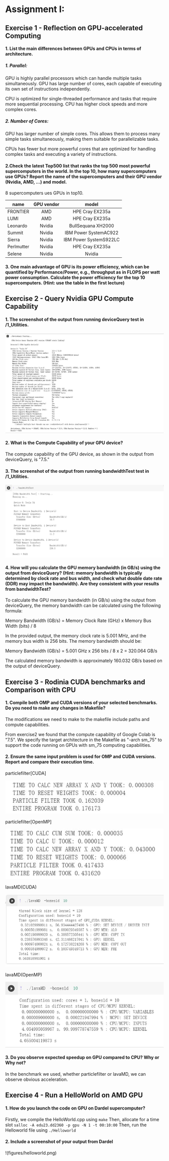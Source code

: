 # Assignment I:

## Exercise 1 - Reflection on GPU-accelerated Computing

#### 1. List the main differences between GPUs and CPUs in terms of architecture.
##### 1. Parallel:
GPU is highly parallel processors which can handle multiple tasks simultaneously. GPU has large number of cores, each capable of executing its own set of instructions independently.

CPU is optimized for single-threaded performance and tasks that require more sequential processing. CPU has higher clock speeds and more complex cores.
##### 2. Number of Cores:
GPU has larger number of simple cores. This allows them to process many simple tasks simultaneously, making them suitable for parallelizable tasks.

CPUs has fewer but more powerful cores that are optimized for handling complex tasks and executing a variety of instructions.

#### 2.Check the latest Top500 list that ranks the top 500 most powerful supercomputers in the world. In the top 10, how many supercomputers use GPUs? Report the name of the supercomputers and their GPU vendor (Nvidia, AMD, ...) and model. 

8 supercomputers ues GPUs in top10.

|     name       | GPU vendor  |     model           | 
|----------------|:-----------:|:-------------------:|
| FRONTIER       | AMD         |	HPE Cray EX235a    |
| LUMI           | AMD         |	HPE Cray EX235a    |
|  Leonardo           | Nvidia        |	BullSequana XH2000    |
|  Summit          | Nvidia        |	IBM Power SystemAC922   |
|  Sierra           | Nvidia        |	IBM Power SystemS922LC   |
|  Perlmutter          | Nvidia        |	HPE Cray EX235a     |
|  Selene           | Nvidia        |	Nvidia |

#### 3. One main advantage of GPU is its power efficiency, which can be quantified by Performance/Power, e.g., throughput as in FLOPS per watt power consumption. Calculate the power efficiency for the top 10 supercomputers. (Hint: use the table in the first lecture)

## Exercise 2 - Query Nvidia GPU Compute Capability

#### 1. The screenshot of the output from running deviceQuery test in /1_Utilities.
![image](https://github.com/shiruimin123/DD2360GPU/blob/main/asssignment1/images/exercise2.jpg)

#### 2. What is the Compute Capability of your GPU device?
The compute capability of the GPU device, as shown in the output from deviceQuery, is "7.5."

#### 3. The screenshot of the output from running bandwidthTest test in /1_Utilities.
![image](https://github.com/shiruimin123/DD2360GPU/blob/main/asssignment1/images/bandwidthtest.jpg)

#### 4. How will you calculate the GPU memory bandwidth (in GB/s) using the output from deviceQuery? (Hint: memory bandwidth is typically determined by clock rate and bus width, and check what double date rate (DDR) may impact the bandwidth). Are they consistent with your results from bandwidthTest?
To calculate the GPU memory bandwidth (in GB/s) using the output from deviceQuery, the memory bandwidth can be calculated using the following formula:

Memory Bandwidth (GB/s) = Memory Clock Rate (GHz) x Memory Bus Width (bits) / 8

In the provided output, the memory clock rate is 5.001 MHz, and the memory bus width is 256 bits. The memory bandwidth should be:

Memory Bandwidth (GB/s) = 5.001 GHz x 256 bits / 8 x 2 = 320.064 GB/s

The calculated memory bandwidth is approximately 160.032 GB/s based on the output of deviceQuery.


## Exercise 3 - Rodinia CUDA benchmarks and Comparison with CPU

#### 1. Compile both OMP and CUDA versions of your selected benchmarks. Do you need to make any changes in Makefile?
The modifications we need to make to the makefile include paths and compute capabilities.

From exercise2 we found that the compute capability of Google Colab is "7.5". We specify the target architecture in the Makefile as "-arch sm_75" to support the code running on GPUs with sm_75 computing capabilities.

#### 2. Ensure the same input problem is used for OMP and CUDA versions. Report and compare their execution time. 
particlefilter[CUDA]

![image](https://github.com/shiruimin123/DD2360GPU/blob/main/asssignment1/images/particlefilter_cuda.jpg)

particlefilter[OpenMP]

![image](https://github.com/shiruimin123/DD2360GPU/blob/main/asssignment1/images/particlefilter_openmp.jpg)

lavaMD(CUDA)

![image](https://github.com/shiruimin123/DD2360GPU/blob/main/asssignment1/images/labaMD_cuda.jpg)

lavaMD(OpenMP)

![image](https://github.com/shiruimin123/DD2360GPU/blob/main/asssignment1/images/lavaMD_openmp.jpg)
#### 3. Do you observe expected speedup on GPU compared to CPU? Why or Why not?
In the benchmark we used, whether particlefilter or lavaMD, we can observe obvious acceleration.

## Exercise 4 - Run a HelloWorld on AMD GPU

#### 1. How do you launch the code on GPU on Dardel supercomputer?
Firstly, we compile the HelloWorld.cpp using ```make```
Then, allocate for a time slot ```salloc -A edu23.dd2360 -p gpu -N 1 -t 00:10:00```
Then, run the Helloworld file using ```./Helloworld```
#### 2. Include a screenshot of your output from Dardel
!(figures/helloworld.png)

